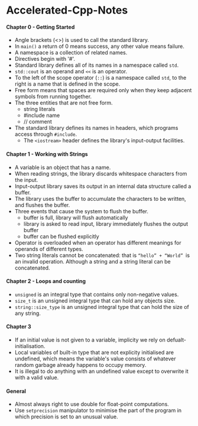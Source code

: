 # Accelerated-Cpp-Notes
#### Chapter 0 - Getting Started
* Angle brackets (<>) is used to call the standard library.
* In `main()` a return of 0 means success, any other value means failure.
* A namespace is a collection of related names.
* Directives begin with '#'.
* Standard library defines all of its names in a namespace called `std`.
* `std::cout` is an operand and `<<` is an operator.
* To the left of the scope operator (`::`) is a namespace called `std`, to the right is a name that is defined in the scope.
* Free form means that spaces are required only when they keep adjacent symbols from running together. 
* The three entities that are not free form.
    * string literals
    * #include name
    * // comment
* The standard library defines its names in headers, which programs access through `#include`.
    * The `<iostream>` header defines the library's input-output facilities.
#### Chapter 1 - Working with Strings
* A variable is an object that has a name.
* When reading strings, the library discards whitespace characters from the input.
* Input-output library saves its output in an internal data structure called a buffer.
* The library uses the buffer to accumulate the characters to be written, and flushes the buffer.
* Three events that cause the system to flush the buffer.
   * buffer is full, library will flush automatically
   * library is asked to read input, library immediately flushes the output buffer
   * buffer can be flushed explicitly 
* Operator is overloaded when an operator has different meanings for operands of different types.
* Two string literals cannot be concatenated: that is `“hello” + “World” `is an invalid operation. Although a string and a string literal can be concatenated.
#### Chapter 2 - Loops and counting
* `unsigned` is an integral type that contains only non-negative values.
* `size_t` is an unsigned integral type that can hold any objects size.
* `string::size_type` is an unsigned integral type that can hold the size of any string.
#### Chapter 3
* If an initial value is not given to a variable, implicity we rely on defualt-initialisation.
* Local variables of built-in type that are not explicity initialised are undefined, which means the variable's value consists of whatever random garbage already happens to occupy memory.
* It is illegal to do anything with an undefined value except to overwrite it with a valid value.
#### General
* Almost always right to use double for float-point computations.
* Use `setprecision` manipulator to minimise the part of the program in which precision is set to an unusual value. 
